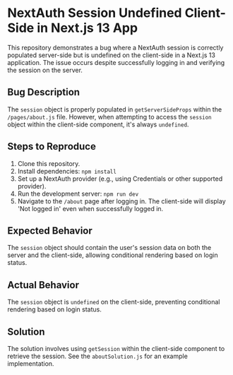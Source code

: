 # NextAuth Session Undefined Client-Side in Next.js 13 App

This repository demonstrates a bug where a NextAuth session is correctly populated server-side but is undefined on the client-side in a Next.js 13 application.  The issue occurs despite successfully logging in and verifying the session on the server.

## Bug Description

The `session` object is properly populated in `getServerSideProps` within the `/pages/about.js` file.  However, when attempting to access the `session` object within the client-side component, it's always `undefined`.

## Steps to Reproduce

1. Clone this repository.
2. Install dependencies: `npm install`
3. Set up a NextAuth provider (e.g., using Credentials or other supported provider).
4. Run the development server: `npm run dev`
5. Navigate to the `/about` page after logging in.  The client-side will display 'Not logged in' even when successfully logged in.

## Expected Behavior

The `session` object should contain the user's session data on both the server and the client-side, allowing conditional rendering based on login status.

## Actual Behavior

The `session` object is `undefined` on the client-side, preventing conditional rendering based on login status.

## Solution

The solution involves using `getSession` within the client-side component to retrieve the session. See the `aboutSolution.js` for an example implementation.